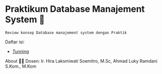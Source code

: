 # Praktikum Database Manajement System :custard:
`Review konsep Database manajement system dengan Praktik`

Daftar isi:
- [Tunning](tunning/README.md)


About :guardsman:
Dosen: Ir. Hira Laksmiwati Soemitro, M.Sc, Ahmad Luky Ramdani S.Kom., M.Kom